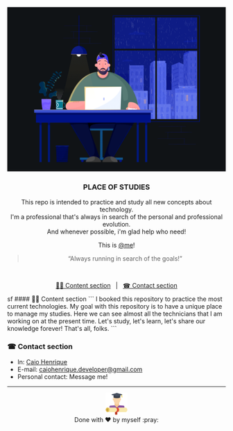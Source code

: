 <img alt="Banner" title="Banner" src="https://github.com/cDVLOPr/place-of-studies/blob/master/assets/image-banner.gif" />

<br>

<h3 align="center">
  PLACE OF STUDIES
</h3>

<p align="center">
    This repo is intended to practice and study all new concepts about technology.
    <br>
    I'm a professional that's always in search of the personal and professional evolution.
    <br>
    And whenever possible, i'm glad help who need!
</p>

<p align="center">
  This is
  <a href="https://www.linkedin.com/in/caio-caldas-024627171/" target="_blank">@me</a>!
</p>

<blockquote align="center">“Always running in search of the goals!”</blockquote>

<br>

<p align="center">
  <a href="#-content-section">✍🏿 Content section</a>
  &nbsp;&nbsp;|&nbsp;&nbsp;
  <a href="#-contact-section">☎ Contact section</a>
</p>
sf
#### ✍🏿 Content section
```
I booked this repository to practice the most current technologies.
My goal with this repository is to have a unique place to manage my studies.
Here we can see almost all the technicians that I am working on at the present time.
Let's study, let's learn, let's share our knowledge forever!
That's all, folks.
```

### ☎ Contact section

+ In: [Caio Henrique](https://www.linkedin.com/in/caio-caldas-024627171/)
+ E-mail: <a href="mailto:caiohenrique.developer@gmail.com">caiohenrique.developer@gmail.com</a>
+ Personal contact: Message me!

---
<p align="center">
  <img alt="Fastfeet" title="Fastfeet" src="https://github.com/cDVLOPr/place-of-studies/blob/master/assets/image-header.png" width="50px" /><br>
  Done with ♥ by myself :pray:
</p>